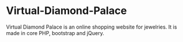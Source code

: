 # Virtual-Diamond-Palace
Virtual Diamond Palace is an online shopping website for jewelries. It is made in core PHP, bootstrap and jQuery.
